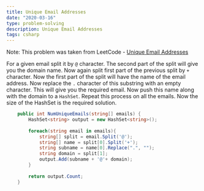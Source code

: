 ```yaml
---
title: Unique Email Addresses
date: "2020-03-16"
type: problem-solving
description: Unique Email Addresses
tags: csharp
---
```


Note: This problem was taken from LeetCode - [Unique Email Addresses](https://leetcode.com/problems/unique-email-addresses/)

For a given email split it by `@` character. The second part of the split will give you the domain name. Now again split first part of the previous split by `+` character. Now the first part of the split will have the name of the email address. Now replace the `.` character of this substring with an empty character. This will give you the required email. Now push this name along with the domain to a `HashSet`. Repeat this process on all the emails. Now the size of the HashSet is the required solution.

```csharp
    public int NumUniqueEmails(string[] emails) {
        HashSet<string> output = new HashSet<string>();
        
        foreach(string email in emails){
            string[] split = email.Split('@');
            string[] name = split[0].Split('+');
            string subname = name[0].Replace(".", "");
            string domain = split[1];
            output.Add(subname + '@'+ domain);
        }
        
        return output.Count;
    }
```
